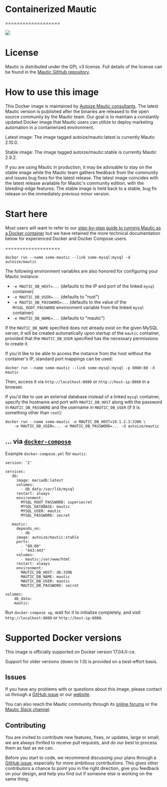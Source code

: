 # Containerized Mautic

===================

<img src="https://www.mautic.org/media/images/github_readme.png" />

# License

Mautic is distributed under the GPL v3 license. Full details of the license can be found in the [Mautic GitHub repository](https://github.com/mautic/mautic/blob/staging/LICENSE.txt).

# How to use this image

This Docker image is maintained by [Autoize Mautic consultants](https://autoize.com). The latest Mautic version is published after the binaries are released to the open source community by the Mautic team. Our goal is to maintain a constantly updated Docker image that Mautic users can utilize to deploy marketing automation in a containerized environment.

Latest image: The image tagged autoize/mautic:latest is currently Mautic 2.10.0.

Stable image: The image tagged autoize/mautic:stable is currently Mautic 2.9.2.

If you are using Mautic in production, it may be advisable to stay on the stable image while the Mautic team gathers feedback from the community and issues bug fixes for the latest release. The latest image coincides with the latest release available for Mautic's community edition, with the bleeding-edge features; The stable image is held back to a stable, bug fix release on the immediately previous minor version. 

# Start here
Most users will want to refer to our [step-by-step guide to running Mautic as a Docker container](https://autoize.com/run-mautic-as-a-docker-container/) but we have retained the more technical documentation below for experienced Docker and Docker Compose users.

===================

	docker run --name some-mautic --link some-mysql:mysql -d autoize/mautic

The following environment variables are also honored for configuring your Mautic instance:

-	`-e MAUTIC_DB_HOST=...` (defaults to the IP and port of the linked `mysql` container)
-	`-e MAUTIC_DB_USER=...` (defaults to "root")
-	`-e MAUTIC_DB_PASSWORD=...` (defaults to the value of the `MYSQL_ROOT_PASSWORD` environment variable from the linked `mysql` container)
-	`-e MAUTIC_DB_NAME=...` (defaults to "mautic")

If the `MAUTIC_DB_NAME` specified does not already exist on the given MySQL server, it will be created automatically upon startup of the `mautic` container, provided that the `MAUTIC_DB_USER` specified has the necessary permissions to create it.

If you'd like to be able to access the instance from the host without the container's IP, standard port mappings can be used:

	docker run --name some-mautic --link some-mysql:mysql -p 8080:80 -d mautic

Then, access it via `http://localhost:8080` or `http://host-ip:8080` in a browser.

If you'd like to use an external database instead of a linked `mysql` container, specify the hostname and port with `MAUTIC_DB_HOST` along with the password in `MAUTIC_DB_PASSWORD` and the username in `MAUTIC_DB_USER` (if it is something other than `root`):

	docker run --name some-mautic -e MAUTIC_DB_HOST=10.1.2.3:3306 \
	    -e MAUTIC_DB_USER=... -e MAUTIC_DB_PASSWORD=... -d autoize/mautic

## ... via [`docker-compose`](https://github.com/docker/compose)

Example `docker-compose.yml` for `mautic`:

	version: '2'

	services:
	   db:
	     image: mariadb:latest
	     volumes:
	       - db_data:/var/lib/mysql
	     restart: always
	     environment:
	       MYSQL_ROOT_PASSWORD: supersecret
	       MYSQL_DATABASE: mautic
	       MYSQL_USER: mautic
	       MYSQL_PASSWORD: secret

	   mautic:
	     depends_on:
	       - db
	     image: autoize/mautic:stable
	     ports:
	       - "80:80"
	       - "443:443"
	     volumes:
	       - mautic:/var/www/html
	     restart: always
	     environment:
	       MAUTIC_DB_HOST: db:3306
	       MAUTIC_DB_NAME: mautic
	       MAUTIC_DB_USER: mautic
	       MAUTIC_DB_PASSWORD: secret

	volumes:
	    db_data:
	    mautic:

Run `docker-compose up`, wait for it to initialize completely, and visit `http://localhost:8080` or `http://host-ip:8080`.

# Supported Docker versions

This image is officially supported on Docker version 17.04.0-ce.

Support for older versions (down to 1.0) is provided on a best-effort basis.

## Issues

If you have any problems with or questions about this image, please contact us through a [GitHub issue](https://github.com/autoize/containerized-mautic/issues) or our [website](https://autoize.com/contact/).

You can also reach the Mautic community through its [online forums](https://www.mautic.org/community/) or the [Mautic Slack channel](https://www.mautic.org/slack/).

## Contributing

You are invited to contribute new features, fixes, or updates, large or small; we are always thrilled to receive pull requests, and do our best to process them as fast as we can.

Before you start to code, we recommend discussing your plans through a [GitHub issue](https://github.com/autoize/containerized-mautic/issues), especially for more ambitious contributions. This gives other contributors a chance to point you in the right direction, give you feedback on your design, and help you find out if someone else is working on the same thing.
